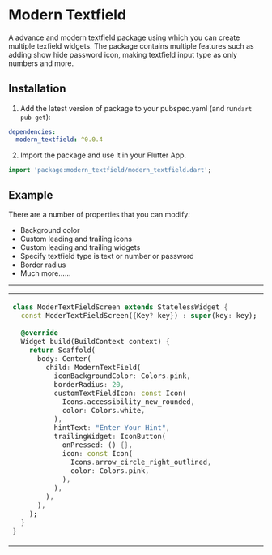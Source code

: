 
# Modern Textfield

A advance and modern textfield package using which you can create multiple texfield widgets. The package contains multiple features such as adding show hide password icon, making textfield input type as only numbers and more.

## Installation

1. Add the latest version of package to your pubspec.yaml (and run`dart pub get`):
```yaml
dependencies:
  modern_textfield: ^0.0.4
```
2. Import the package and use it in your Flutter App.
```dart
import 'package:modern_textfield/modern_textfield.dart';
```

## Example
There are a number of properties that you can modify:

- Background color
- Custom leading and trailing icons
- Custom leading and trailing widgets
- Specify textfield type is text or number or password
- Border radius
- Much more......

<hr>

<table>
<tr>
<td>

```dart
class ModerTextFieldScreen extends StatelessWidget {  
  const ModerTextFieldScreen({Key? key}) : super(key: key);  
  
  @override  
  Widget build(BuildContext context) {  
    return Scaffold(  
      body: Center(  
        child: ModernTextField(
          iconBackgroundColor: Colors.pink,
          borderRadius: 20,
          customTextFieldIcon: const Icon(
            Icons.accessibility_new_rounded,
            color: Colors.white,
          ),
          hintText: "Enter Your Hint",
          trailingWidget: IconButton(
            onPressed: () {},
            icon: const Icon(
              Icons.arrow_circle_right_outlined,
              color: Colors.pink,
            ),
          ),
        ), 
      ),  
    );  
  }  
}
```

</td>
<td>
<img  src="https://itsodoo.com/wp-content/uploads/2023/09/modern_textfield_examples_screenshot.jpeg"  alt="">
</td>
</tr>
</table>
